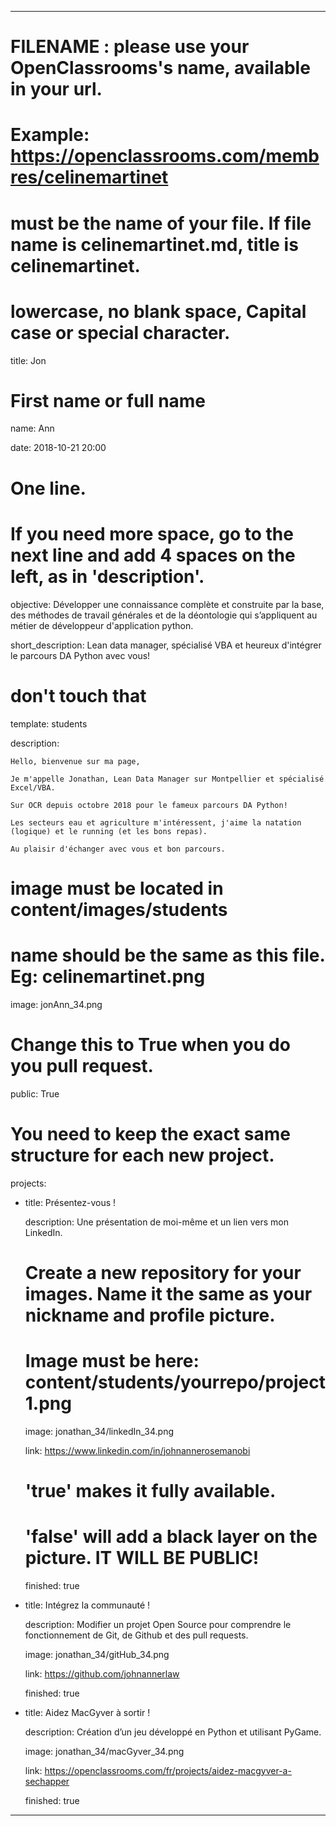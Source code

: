 ---


# FILENAME : please use your OpenClassrooms's name, available in your url.

# Example: https://openclassrooms.com/membres/celinemartinet

# must be the name of your file. If file name is celinemartinet.md, title is celinemartinet.

# lowercase, no blank space, Capital case or special character.

title: Jon


# First name or full name

name: Ann

date: 2018-10-21 20:00


# One line.

# If you need more space, go to the next line and add 4 spaces on the left, as in 'description'.

objective: Développer une connaissance complète et construite par la base, des méthodes de travail générales et de la déontologie qui s’appliquent au métier de développeur d'application python.

short_description: Lean data manager, spécialisé VBA et heureux d'intégrer le parcours DA Python avec vous!


# don't touch that

template: students

description:

    Hello, bienvenue sur ma page,

    Je m'appelle Jonathan, Lean Data Manager sur Montpellier et spécialisé Excel/VBA.

    Sur OCR depuis octobre 2018 pour le fameux parcours DA Python!

    Les secteurs eau et agriculture m'intéressent, j'aime la natation (logique) et le running (et les bons repas).

    Au plaisir d'échanger avec vous et bon parcours.


# image must be located in content/images/students

# name should be the same as this file. Eg: celinemartinet.png

image: jonAnn_34.png


# Change this to True when you do you pull request.

public: True


# You need to keep the exact same structure for each new project.

projects:

  - title: Présentez-vous !

    description: Une présentation de moi-même et un lien vers mon LinkedIn.

    # Create a new repository for your images. Name it the same as your nickname and profile picture.

    # Image must be here: content/students/yourrepo/project1.png

    image: jonathan_34/linkedIn_34.png

    link: https://www.linkedin.com/in/johnannerosemanobi

    # 'true' makes it fully available.

    # 'false' will add a black layer on the picture. IT WILL BE PUBLIC!

    finished: true

  - title: Intégrez la communauté !

    description: Modifier un projet Open Source pour comprendre le fonctionnement de Git, de Github et des pull requests. 

    image: jonathan_34/gitHub_34.png

    link: https://github.com/johnannerlaw

    finished: true

  - title: Aidez MacGyver à sortir !

    description: Création d’un jeu développé en Python et utilisant PyGame.

    image: jonathan_34/macGyver_34.png

    link: https://openclassrooms.com/fr/projects/aidez-macgyver-a-sechapper

    finished: true

---